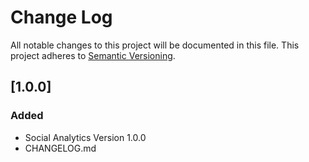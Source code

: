 # Change Log
All notable changes to this project will be documented in this file.
This project adheres to [Semantic Versioning](http://semver.org/).

## [1.0.0]

### Added
- Social Analytics Version 1.0.0
- CHANGELOG.md